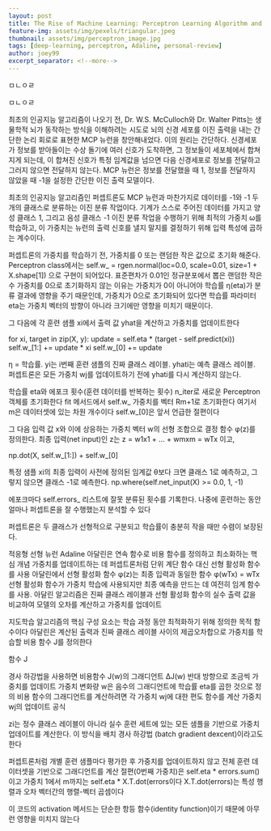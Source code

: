 ```yaml
---
layout: post
title: The Rise of Machine Learning: Perceptron Learning Algorithm and its fallacies
feature-img: assets/img/pexels/triangular.jpeg
thumbnail: assets/img/perceptron_image.jpg
tags: [deep-learning, perceptron, Adaline, personal-review]
author: joey99
excerpt_separator: <!--more-->
---
```


<p> ㅁㄴㅇㄹ </p>
<p> ㅁㄴㅇㄹ </p>  
<!--more-->

최초의 인공지능 알고리즘이 나오기 전, Dr. W.S. McCulloch와 Dr. Walter Pitts는 생물학적 뇌가 동작하는 방식을 이해하려는 시도로
뇌의 신경 세포를 이진 출력을 내는 간단한 논리 회로로 표현한 MCP 뉴런을 창안해내었다.
이의 원리는 간단하다. 신경세포가 정보를 받아들이는 수상 돌기에 여러 신호가 도착하면, 그 정보들이 세포체에서 합쳐지게 되는데,
이 합쳐진 신호가 특정 임계값을 넘으면 다음 신경세포로 정보를 전달하고 그러지 않으면 전달하지 않는다.
MCP 뉴런은 정보를 전달했을 때 1, 정보를 전달하지 않았을 때 -1을 설정한 간단한 이진 출력 모델이다.

최초의 인공지능 알고리즘인 퍼셉트론도 MCP 뉴런과 마찬가지로  데이터를 -1와 -1 두 개의 클래스로 분류하는 이진 분류 작업이다.
기계가 스스로 주어진 데이터를 가지고 양성 클래스 1, 그리고 음성 클래스 -1 이진 분류 작업을 수행하기 위해 
최적의 가중치 ω를 학습하고, 이 가중치는 뉴런의 출력 신호를 낼지 말지를 결정하기 위해 입력 특성에 곱하는 계수이다.

퍼셉트론의 가중치를 학습하기 전, 가중치를 0 또는 랜덤한 작은 값으로 초기화 해준다.
Perceptron class에서는 self.w_ = rgen.normal(loc=0.0, scale=0.01, size=1 + X.shape[1]) 으로 구현이 되어있다.
표준편차가 0.01인 정규분포에서 뽑은 랜덤한 작은 수
가중치를 0으로 초기화하지 않는 이유는 가중치가 0이 아니어야 학습률 η(eta)가 분류 결과에 영향을 주기 때문인데,
가중치가 0으로 초기화되어 있다면 학습률 파라미터 eta는 가중치 벡터의 방향이 아니라 크기에만 영향을 미치기 때문이다.

그 다음에 각 훈련 샘플 xi에서 출력 값 yhat을 계산하고 가중치를 업데이트한다

for xi, target in zip(X, y):
update = self.eta * (target - self.predict(xi))
self.w_[1:] += update * xi
self.w_[0] += update

η = 학습률. yi는 i번째 훈련 샘플의 진짜 클래스 레이블. yhati는 예측 클래스 레이블.
퍼셉트론은 모든 가중치 wj를 업데이트하기 전에 yhati를 다시 계산하지 않는다.

 학습률 eta와 에포크 횟수(훈련 데이터를 반복하는 횟수) n_iter로 새로운 Perceptron 객체를 초기화한다
 fit 메서드에서 self.w_ 가중치를 벡터 Rm+1로 초기화한다
 여기서 m은 데이터셋에 있는 차원 개수이다
 self.w_[0]은 앞서 언급한 절편이다


그 다음 입력 값 x와 이에 상응하는 가중치 벡터 w의 선형 조합으로 결정 함수 φ(z)를 정의한다.
최종 입력(net input)인 z는 z = w1x1 + ... + wmxm = wTx 이고, 

np.dot(X, self.w_[1:]) + self.w_[0]

특정 샘플 xi의 최종 입력이 사전에 정의된 임계값 θ보다 크면 클래스 1로 예측하고, 그렇지 않으면 클래스 -1로 예측한다.
np.where(self.net_input(X) >= 0.0, 1, -1)
 
에포크마다 self.errors_ 리스트에 잘못 분류된 횟수를 기록한다. 나중에 훈련하는 동안 얼마나 퍼셉트론을 잘 수행했는지 분석할 수 있다
 
퍼셉트론은 두 클래스가 선형적으로 구분되고 학습률이 충분히 작을 때만 수렴이 보장된다.
 
적응형 선형 뉴런 Adaline
아달린은 연속 함수로 비용 함수를 정의하고 최소화하는 핵심 개념
가중치를 업데이트하는 데 퍼셉트론처럼 단위 계단 함수 대신 선형 활성화 함수를 사용
아달린에서 선형 활성화 함수 φ(z)는 최종 입력과 동일한 함수
φ(wTx) = wTx
선형 활성화 함수가 가중치 학습에 사용되지만 최종 예측을 만드는 데 여전히 임계 함수를 사용. 
아달린 알고리즘은 진짜 클래스 레이블과 선형 활성화 함수의 실수 출력 값을 비교하여 모델의 오차를 계산하고 가중치를 업데이트

지도학습 알고리즘의 핵심 구성 요소는 학습 과정 동안 최적화하기 위해 정의한 목적 함수이다
아달린은 계산된 출력과 진짜 클래스 레이블 사이의 제곱오차합으로 가중치를 학습할 비용 함수 J를 정의한다

함수 J

경사 하강법을 사용하면 비용함수 J(w)의 그래디언트 ΔJ(w) 반대 방향으로 조금씩 가중치를 업데이트
가중치 변화량 w은 음수의 그래디언트에 학습률 eta를 곱한 것으로 정의
비용 함수의 그래디언트를 계산하려면 각 가중치 wj에 대한 편도 함수를 계산
가중치 wj의 업데이트 공식
 
zi는 정수 클래스 레이블이 아니라 실수
훈련 세트에 있는 모든 샘플을 기반으로 가중치 업데이트를 계산한다. 이 방식을 배치 경사 하강법 (batch gradient dexcent)이라고도 한다
 
 
퍼셉트론처럼 개별 훈련 샘플마다 평가한 후 가중치를 업데이트하지 않고 전체 훈련 데이터셋을 기반으로 그래디언트를 계산
절편(0번째 가중치)은 self.eta * errors.sum()이고 가중치 1에서 m까지는 self.eta * X.T.dot(errors이다
X.T.dot(errors)는 특성 행렬과 오차 벡터간의 행렬-벡터 곱셈이다
 
이 코드의 activation 메서드는 단순한 항등 함수(identity function)이기 때문에 아무런 영향을 미치지 않는다
 
 
 
 
 
 
 
 
 
 
 
 
